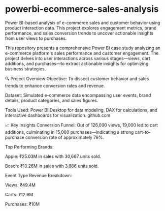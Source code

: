 # powerbi-ecommerce-sales-analysis
Power BI-based analysis of e-commerce sales and customer behavior using product interaction data. This project explores engagement metrics, brand performance, and sales conversion trends to uncover actionable insights from user views to purchases.


This repository presents a comprehensive Power BI case study analyzing an e-commerce platform's sales performance and customer engagement. The project delves into user interactions across various stages—views, cart additions, and purchases—to extract actionable insights for optimizing business strategies.

🔍 Project Overview
Objective: To dissect customer behavior and sales trends to enhance conversion rates and revenue.

Dataset: Simulated e-commerce data encompassing user events, brand details, product categories, and sales figures.

Tools Used: Power BI Desktop for data modeling, DAX for calculations, and interactive dashboards for visualization.
github.com

📈 Key Insights
Conversion Funnel: Out of 126,000 views, 19,000 led to cart additions, culminating in 15,000 purchases—indicating a strong cart-to-purchase conversion rate of approximately 79%.

Top Performing Brands:

Apple: ₹25.03M in sales with 30,667 units sold.

Bosch: ₹10.26M in sales with 3,886 units sold.

Event Type Revenue Breakdown:

Views: ₹49.4M

Carts: ₹12.9M

Purchases: ₹10M
